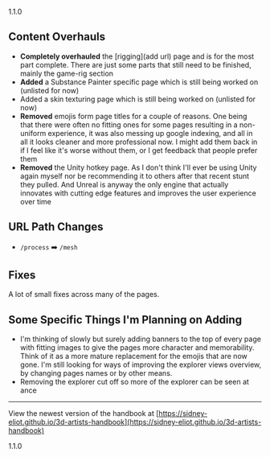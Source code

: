 1.1.0

## Content Overhauls

- **Completely overhauled** the [rigging](add url) page and is for the most part complete. There are just some parts that still need to be finished, mainly the game-rig section
- **Added** a Substance Painter specific page which is still being worked on (unlisted for now)
- Added a skin texturing page which is still being worked on (unlisted for now)
- **Removed** emojis form page titles for a couple of reasons. One being that there were often no fitting ones for some pages resulting in a non-uniform experience, it was also messing up google indexing, and all in all it looks cleaner and more professional now. I might add them back in if I feel like it's worse without them, or I get feedback that people prefer them
- **Removed** the Unity hotkey page. As I don't think I'll ever be using Unity again myself nor be recommending it to others after that recent stunt they pulled. And Unreal is anyway the only engine that actually innovates with cutting edge features and improves the user experience over time

## URL Path Changes

- `/process` ➡️ `/mesh`

## Fixes

A lot of small fixes across many of the pages.

## Some Specific Things I'm Planning on Adding
- I'm thinking of slowly but surely adding banners to the top of every page with fitting images to give the pages more character and memorability. Think of it as a more mature replacement for the emojis that are now gone. I'm still looking for ways of improving the explorer views overview, by changing pages names or by other means.
- Removing the explorer cut off so more of the explorer can be seen at ance

---

View the newest version of the handbook at [https://sidney-eliot.github.io/3d-artists-handbook](https://sidney-eliot.github.io/3d-artists-handbook)



1.1.0